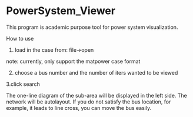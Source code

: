 # PowerSystem_Viewer

This program is academic purpose tool for power system visualization.

How to use

1. load in the case from: file->open

note: currently, only support the matpower case format


2. choose a bus number and the number of iters wanted to be viewed

3.click search

   The one-line diagram of the sub-area will be displayed in the left side. 
   The network will be autolayout. If you do not satisfy the bus location, for example, it leads to line cross, you can move the bus easily.
   
   
